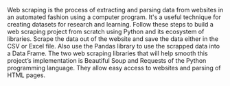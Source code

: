 Web scraping is the process of extracting and parsing data from websites in an automated
fashion using a computer program. It's a useful technique for creating datasets for research
and learning. Follow these steps to build a web scraping project from scratch using Python
and its ecosystem of libraries.
Scrape the data out of the website and save the data either in the CSV or Excel file. Also use
the Pandas library to use the scrapped data into a Data Frame.
The two web scraping libraries that will help smooth this project’s implementation is
Beautiful Soup and Requests of the Python programming language. They allow easy access to
websites and parsing of HTML pages.
